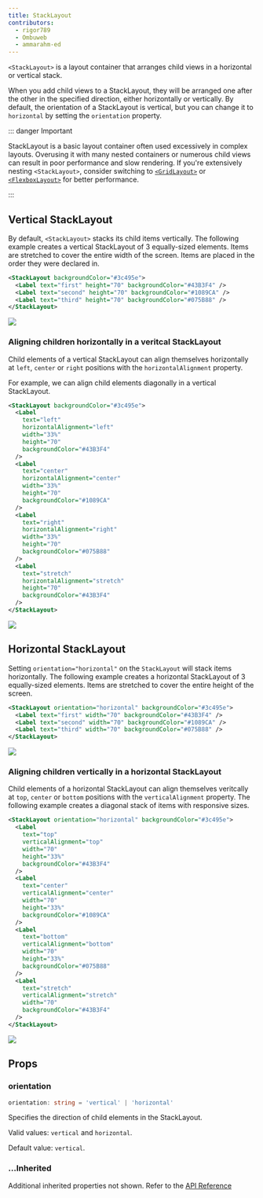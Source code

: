 ```yaml
---
title: StackLayout
contributors:
  - rigor789
  - Ombuweb
  - ammarahm-ed
---
```


`<StackLayout>` is a layout container that arranges child views in a horizontal or vertical stack.

When you add child views to a StackLayout, they will be arranged one after the other in the specified direction, either horizontally or vertically. By default, the orientation of a StackLayout is vertical, but you can change it to `horizontal` by setting the `orientation` property.

::: danger Important

StackLayout is a basic layout container often used excessively in complex layouts. Overusing it with many nested containers or numerous child views can result in poor performance and slow rendering. If you're extensively nesting `<StackLayout>`, consider switching to [`<GridLayout>`](/ui/grid-layout) or [`<FlexboxLayout>`](/ui/flexbox-layout) for better performance.

<!-- See [Layout Nesting](/common-pitfalls.html#layout-nesting) for more information. -->

:::

## Vertical StackLayout

By default, `<StackLayout>` stacks its child items vertically. The following example creates a vertical StackLayout of 3 equally-sized elements. Items are stretched to cover the entire width of the screen. Items are placed in the order they were declared in.

```xml
<StackLayout backgroundColor="#3c495e">
  <Label text="first" height="70" backgroundColor="#43B3F4" />
  <Label text="second" height="70" backgroundColor="#1089CA" />
  <Label text="third" height="70" backgroundColor="#075B88" />
</StackLayout>
```

<img class="md:w-1/2 lg:w-1/3" src="https://art.nativescript.org/layouts/stack_layout_vertical.svg" />

<!-- You can play with these examples in [StackBlitz](https://stackblitz.com/edit/nativescript-stackblitz-templates-ofdvhw?file=app%2Fmain-page.xml&title=NativeScript%20Starter%20TypeScript). -->

### Aligning children horizontally in a veritcal StackLayout

Child elements of a vertical StackLayout can align themselves horizontally at `left`, `center` or `right` positions with the `horizontalAlignment` property.

For example, we can align child elements diagonally in a vertical StackLayout.

```xml
<StackLayout backgroundColor="#3c495e">
  <Label
    text="left"
    horizontalAlignment="left"
    width="33%"
    height="70"
    backgroundColor="#43B3F4"
  />
  <Label
    text="center"
    horizontalAlignment="center"
    width="33%"
    height="70"
    backgroundColor="#1089CA"
  />
  <Label
    text="right"
    horizontalAlignment="right"
    width="33%"
    height="70"
    backgroundColor="#075B88"
  />
  <Label
    text="stretch"
    horizontalAlignment="stretch"
    height="70"
    backgroundColor="#43B3F4"
  />
</StackLayout>
```

<img class="md:w-1/2 lg:w-1/3" src="https://art.nativescript.org/layouts/stack_layout_vertical_align_children.svg" />

## Horizontal StackLayout

Setting `orientation="horizontal"` on the `StackLayout` will stack items horizontally.
The following example creates a horizontal StackLayout of 3 equally-sized elements. Items are stretched to cover the entire height of the screen.

```xml
<StackLayout orientation="horizontal" backgroundColor="#3c495e">
  <Label text="first" width="70" backgroundColor="#43B3F4" />
  <Label text="second" width="70" backgroundColor="#1089CA" />
  <Label text="third" width="70" backgroundColor="#075B88" />
</StackLayout>
```

<img class="md:w-1/2 lg:w-1/3" src="https://art.nativescript.org/layouts/stack_layout_horizontal.svg" />

### Aligning children vertically in a horizontal StackLayout

Child elements of a horizontal StackLayout can align themselves veritcally at `top`, `center` or `bottom` positions with the `verticalAlignment` property.
The following example creates a diagonal stack of items with responsive sizes.

```xml
<StackLayout orientation="horizontal" backgroundColor="#3c495e">
  <Label
    text="top"
    verticalAlignment="top"
    width="70"
    height="33%"
    backgroundColor="#43B3F4"
  />
  <Label
    text="center"
    verticalAlignment="center"
    width="70"
    height="33%"
    backgroundColor="#1089CA"
  />
  <Label
    text="bottom"
    verticalAlignment="bottom"
    width="70"
    height="33%"
    backgroundColor="#075B88"
  />
  <Label
    text="stretch"
    verticalAlignment="stretch"
    width="70"
    backgroundColor="#43B3F4"
  />
</StackLayout>
```

<img class="md:w-1/2 lg:w-1/3" src="https://art.nativescript.org/layouts/stack_layout_horizontal_align_children.svg" />

## Props

### orientation

```ts
orientation: string = 'vertical' | 'horizontal'
```

Specifies the direction of child elements in the StackLayout.

Valid values: `vertical` and `horizontal`.

Default value: `vertical`.

### ...Inherited

Additional inherited properties not shown. Refer to the [API Reference](/api/class/StackLayout)
